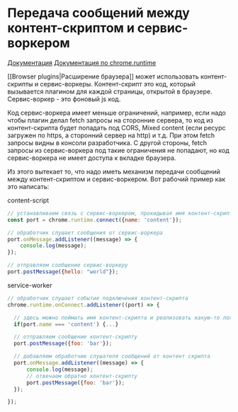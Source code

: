 # Передача сообщений между контент-скриптом и сервис-воркером

[Документация](https://developer.chrome.com/docs/extensions/mv3/messaging/#connect)
[Документация по chrome.runtime](https://developer.chrome.com/docs/extensions/reference/runtime/)

[[Browser plugins|Расширение браузера]] может использовать контент-скрипты и сервис-воркеры. Контент-скрипт это код, который вызывается плагином для каждой страницы, открытой в браузере. Сервис-воркер - это фоновый js код.

Код сервис-воркера имеет меньше ограничений, например, если надо чтобы плагин делал fetch запросы на сторонние сервера, то код из контент-скрипта будет попадать под CORS, Mixed content (если ресурс загружен по https, а сторонний сервер на http) и т.д. При этом fetch запросы видны в консоли разработчика. С другой стороны, fetch запросы из сервис-воркера под такие ограничения не попадают, но код сервис-воркера не имеет доступа к вкладке браузера.

Из этого вытекает то, что надо иметь механизм передачи сообщений между контент-скриптом и сервис-воркером. Вот рабочий пример как это написать:

content-script
```js
// устанавливаем связь с сервис-воркером, прокидывая имя контент-скрипта (необязательно)
const port = chrome.runtime.connect({name: 'content'});

// обработчик слушает сообщения от сервис-воркера
port.onMessage.addListener((message) => {
	console.log(message);
});

// отправляем сообщение сервис-воркеру
port.postMessage({hello: "world"});
```

service-worker
```js
// обработчик слушает событие подключения контент-скрипта
chrome.runtime.onConnect.addListener((port) => {

  // здесь можно поймать имя контент-скрипта и реализовать какую-то логику для определённой страницы
  if(port.name === 'content') {...}

  // отправляем сообщение контент-скрипту
  port.postMessage({foo: 'bar'});

  // добавляем обработчик слушателя сообщений от контент скрипта
  port.onMessage.addListener((message) => {
	  console.log(message);
	  // отвечаем обратно контент-скрипту
	  port.postMessage({foo: 'bar'});
  });

});
```